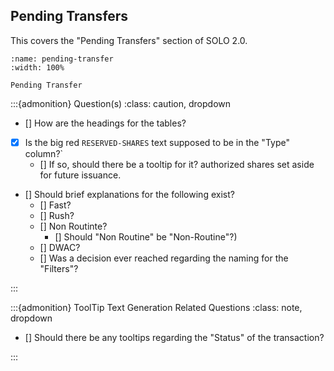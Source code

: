 

## Pending Transfers

This covers the "Pending Transfers" section of SOLO 2.0.


```{figure} ../../_static/solo_app/Transfer/Pending_Transfer/Pending_Transfer.png
:name: pending-transfer
:width: 100%

Pending Transfer
```



:::{admonition} Question(s)
:class: caution, dropdown

- [] How are the headings for the tables?
- [X] Is the big red ``RESERVED-SHARES`` text supposed to be in the "Type" column?`
  - [] If so, should there be a tooltip for it? authorized shares set aside for future issuance. 
- [] Should brief explanations for the following exist?
  - [] Fast?
  - [] Rush?
  - [] Non Routinte? 
    - [] Should "Non Routine" be "Non-Routine"?)
  - [] DWAC?
  - [] Was a decision ever reached regarding the naming for the "Filters"?
  


:::

:::{admonition} ToolTip Text Generation Related Questions
:class: note, dropdown

- [] Should there be any tooltips regarding the "Status" of the transaction?


:::